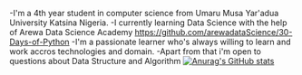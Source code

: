 -I'm a 4th year student in computer science from Umaru Musa Yar'adua University Katsina Nigeria. 
-I currently learning Data Science with the help of Arewa Data Science Academy https://github.com/arewadataScience/30-Days-of-Python
-I'm a passionate learner who's always willing to learn and work accros technologies and domain.
-Apart from that i'm open to questions about Data Structure and Algorithm
[![Anurag's GitHub stats](https://github-readme-stats.vercel.app/api?username=lurwan2107)](https://github.com/anuraghazra/github-readme-stats)



